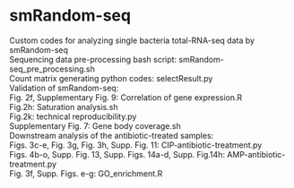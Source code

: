 # smRandom-seq  
Custom codes for analyzing single bacteria total-RNA-seq data by smRandom-seq  
Sequencing data pre-processing bash script: smRandom-seq_pre_processing.sh  
Count matrix generating python codes: selectResult.py   
Validation of smRandom-seq:   
Fig. 2f, Supplementary Fig. 9: Correlation of gene expression.R  
Fig.2h: Saturation analysis.sh  
Fig.2k: technical reproducibility.py  
Supplementary Fig. 7: Gene body coverage.sh  
Downstream analysis of the antibiotic-treated samples:   
Figs. 3c-e, Fig. 3g, Fig. 3h, Supp. Fig. 11: CIP-antibiotic-treatment.py  
Figs. 4b-o, Supp. Fig. 13, Supp. Figs. 14a-d, Supp. Fig.14h: AMP-antibiotic-treatment.py  
Fig. 3f, Supp. Figs. e-g: GO_enrichment.R  
